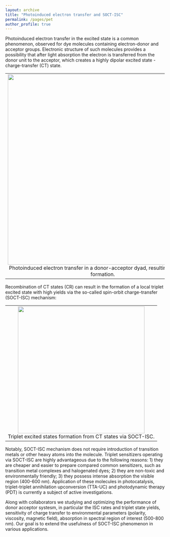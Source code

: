 ```yaml
---
layout: archive
title: "Photoinduced electron transfer and SOCT-ISC"
permalink: /pages/pet
author_profile: true
---
```


Photoinduced electron transfer in the excited state is a common phenomenon, observed for dye molecules containing electron-donor and acceptor groups. Electronic structure of such molecules provides a possibility that after light absorption the electron is transferred from the donor unit to the acceptor, which creates a highly dipolar excited state - charge-transfer (CT) state.

<table width="600" border="0" cellpadding="5">
<tr>
<td align="center" valign="center">
<img src="https://mihafil.github.io/academic/images/pet.jpg" style="width:600px;height:auto">
<br />
Photoinduced electron transfer in a donor-acceptor dyad, resulting in CT state formation.
</td>
</tr>
</table>

Recombination of CT states (CR) can result in the formation of a local triplet excited state with high yields via the so-called spin-orbit charge-transfer (SOCT-ISC) mechanism:

<table width="400" border="0" cellpadding="5">
<tr>
<td align="center" valign="center">
<img src="https://mihafil.github.io/academic/images/soct-isc-1.jpg" style="width:400px;height:auto">
<br />
Triplet excited states formation from CT states via SOCT-ISC.
</td>
</tr>
</table>

Notably, SOCT-ISC mechanism does not require introduction of transition metals or other heavy atoms into the molecule. Triplet sensitizers operating via SOCT-ISC are highly advantageous due to the following reasons: 1) they are cheaper and easier to prepare compared common sensitizers, such as transition metal complexes and halogenated dyes; 2) they are non-toxic and environmentally friendly; 3) they possess intense absorption the visible region (400-600 nm). Application of these molecules in photocatalysis, triplet-triplet annihilation upconversion (TTA-UC) and photodynamic therapy (PDT) is currently a subject of active investigations.

Along with collaborators we studying and optimizing the performance of donor acceptor systesm, in particular the ISC rates and triplet state yields, sensitivity of charge transfer to environmental parameters (polarity, viscosity, magnetic field), absorption in spectral region of interest (500-800 nm). Our goal is to extend the usefulness of SOCT-ISC phenomenon in various applications.


